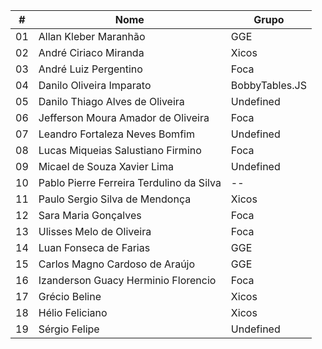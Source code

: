 | #  | Nome | Grupo |
| ------------- | ------------- | ------------- |
| 01  | Allan Kleber Maranhão  | GGE  |
| 02  | André Ciriaco Miranda  | Xicos  |
| 03  | André Luiz Pergentino  | Foca  |
| 04  | Danilo Oliveira Imparato  | BobbyTables.JS  |
| 05  | Danilo Thiago Alves de Oliveira | Undefined  |
| 06  | Jefferson Moura Amador de Oliveira  | Foca  |
| 07  | Leandro Fortaleza Neves Bomfim  | Undefined  |
| 08  | Lucas Miqueias Salustiano Firmino  | Foca  |
| 09  | Micael de Souza Xavier Lima  | Undefined  |
| 10  | Pablo Pierre Ferreira Terdulino da Silva  | --  |
| 11  | Paulo Sergio Silva de Mendonça  | Xicos  |
| 12  | Sara Maria Gonçalves  | Foca  |
| 13  | Ulisses Melo de Oliveira  | Foca  |
| 14  | Luan Fonseca de Farias  | GGE  |
| 15  | Carlos Magno Cardoso de Araújo  | GGE   |
| 16  | Izanderson Guacy Herminio Florencio  | Foca  |
| 17  | Grécio Beline  | Xicos  |
| 18  | Hélio Feliciano  | Xicos  |
| 19  | Sérgio Felipe  | Undefined  |
